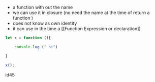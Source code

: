- a function with out the name 
- we can use it in closure (no need the name at the time of return a function )
- does not know as own identity 
 - it can use in the time a [[Function Expression or declaration]] 
 ```js
 let x = function (){

    console.log (" hi")

}

x();
```
























id45